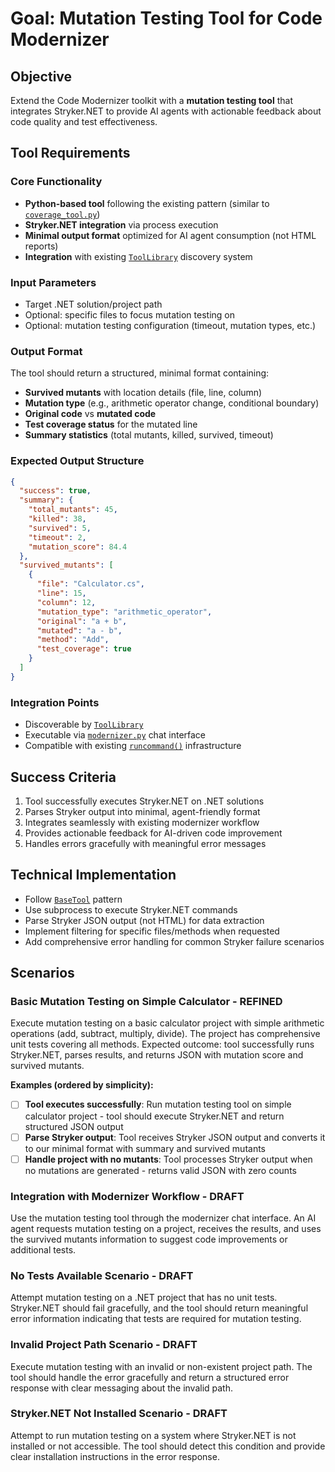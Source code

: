 # Goal: Mutation Testing Tool for Code Modernizer

## Objective
Extend the Code Modernizer toolkit with a **mutation testing tool** that integrates Stryker.NET to provide AI agents with actionable feedback about code quality and test effectiveness.

## Tool Requirements

### Core Functionality
- **Python-based tool** following the existing pattern (similar to [`coverage_tool.py`](modernizer/tools/coverage_tool.py:6))
- **Stryker.NET integration** via process execution
- **Minimal output format** optimized for AI agent consumption (not HTML reports)
- **Integration** with existing [`ToolLibrary`](modernizer/tools/tool_library.py:13) discovery system

### Input Parameters
- Target .NET solution/project path
- Optional: specific files to focus mutation testing on
- Optional: mutation testing configuration (timeout, mutation types, etc.)

### Output Format
The tool should return a structured, minimal format containing:
- **Survived mutants** with location details (file, line, column)
- **Mutation type** (e.g., arithmetic operator change, conditional boundary)
- **Original code** vs **mutated code**
- **Test coverage status** for the mutated line
- **Summary statistics** (total mutants, killed, survived, timeout)

### Expected Output Structure
```json
{
  "success": true,
  "summary": {
    "total_mutants": 45,
    "killed": 38,
    "survived": 5,
    "timeout": 2,
    "mutation_score": 84.4
  },
  "survived_mutants": [
    {
      "file": "Calculator.cs",
      "line": 15,
      "column": 12,
      "mutation_type": "arithmetic_operator",
      "original": "a + b",
      "mutated": "a - b",
      "method": "Add",
      "test_coverage": true
    }
  ]
}
```

### Integration Points
- Discoverable by [`ToolLibrary`](modernizer/tools/tool_library.py:13)
- Executable via [`modernizer.py`](modernizer/modernizer.py:1) chat interface
- Compatible with existing [`runcommand()`](modernizer/tools/tool_library.py:80) infrastructure

## Success Criteria
1. Tool successfully executes Stryker.NET on .NET solutions
2. Parses Stryker output into minimal, agent-friendly format
3. Integrates seamlessly with existing modernizer workflow
4. Provides actionable feedback for AI-driven code improvement
5. Handles errors gracefully with meaningful error messages

## Technical Implementation
- Follow [`BaseTool`](modernizer/tools/base_tool.py) pattern
- Use subprocess to execute Stryker.NET commands
- Parse Stryker JSON output (not HTML) for data extraction
- Implement filtering for specific files/methods when requested
- Add comprehensive error handling for common Stryker failure scenarios

## Scenarios

### Basic Mutation Testing on Simple Calculator - REFINED
Execute mutation testing on a basic calculator project with simple arithmetic operations (add, subtract, multiply, divide). The project has comprehensive unit tests covering all methods. Expected outcome: tool successfully runs Stryker.NET, parses results, and returns JSON with mutation score and survived mutants.

**Examples (ordered by simplicity):**
- [ ] **Tool executes successfully**: Run mutation testing tool on simple calculator project - tool should execute Stryker.NET and return structured JSON output
- [ ] **Parse Stryker output**: Tool receives Stryker JSON output and converts it to our minimal format with summary and survived mutants
- [ ] **Handle project with no mutants**: Tool processes Stryker output when no mutations are generated - returns valid JSON with zero counts

### Integration with Modernizer Workflow - DRAFT
Use the mutation testing tool through the modernizer chat interface. An AI agent requests mutation testing on a project, receives the results, and uses the survived mutants information to suggest code improvements or additional tests.

### No Tests Available Scenario - DRAFT
Attempt mutation testing on a .NET project that has no unit tests. Stryker.NET should fail gracefully, and the tool should return meaningful error information indicating that tests are required for mutation testing.

### Invalid Project Path Scenario - DRAFT
Execute mutation testing with an invalid or non-existent project path. The tool should handle the error gracefully and return a structured error response with clear messaging about the invalid path.

### Stryker.NET Not Installed Scenario - DRAFT
Attempt to run mutation testing on a system where Stryker.NET is not installed or not accessible. The tool should detect this condition and provide clear installation instructions in the error response.